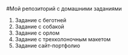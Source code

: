#Мой репозиторий с домашними заданиями
1. Задание с беготней
2. Задание с собакой
3. Задание с орлом
4. Задание с трехколоночным макетом
5. Задание сайт-портфолио
